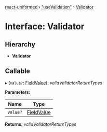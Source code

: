 [react-uniformed](../README.md) › ["useValidation"](../modules/_usevalidation_.md) › [Validator](_usevalidation_.validator.md)

# Interface: Validator

## Hierarchy

* **Validator**

## Callable

▸ (`value?`: [FieldValue](../modules/_usefields_.md#fieldvalue)): *validValidatorReturnTypes*

**Parameters:**

Name | Type |
------ | ------ |
`value?` | [FieldValue](../modules/_usefields_.md#fieldvalue) |

**Returns:** *validValidatorReturnTypes*
